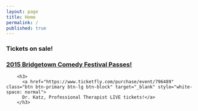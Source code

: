 ```yaml
---
layout: page
title: Home
permalink: /
published: true
---
```


 <h3> Tickets on sale!</h3>
        <h3>
          <a href="http://bridgetown2015.eventbrite.com" class="btn btn-primary btn-lg btn-block" target="_blank" style="white-space: normal">
          2015 Bridgetown Comedy Festival Passes!</a>
        </h3>

        <h3>
          <a href="https://www.ticketfly.com/purchase/event/796489" class="btn btn-primary btn-lg btn-block" target="_blank" style="white-space: normal">
          Dr. Katz, Professional Therapist LIVE tickets!</a>
        </h3>
